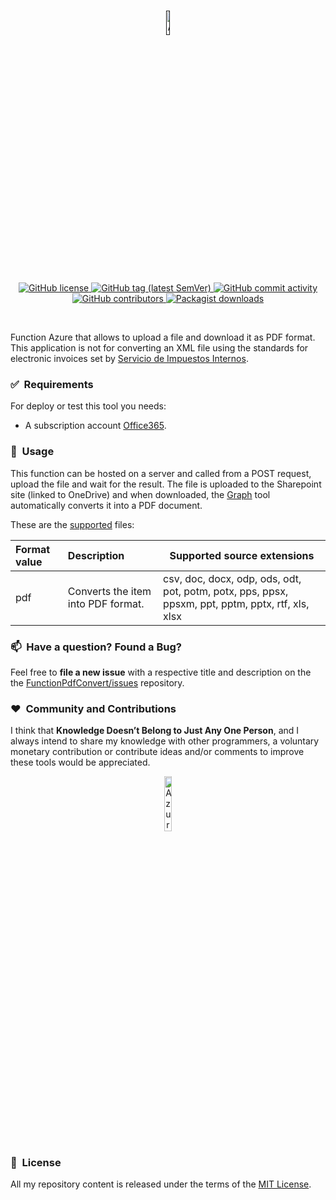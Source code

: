 ﻿<br/>
<p align="center">
    <a href="" target="_blank">
        <img width="10%" src="https://symbols.getvecta.com/stencil_28/38_functions.09b75fbe38.svg" alt="Azure Function">
    </a>
</p>

<br/>
<p align="center">
    <a href="LICENSE.txt" target="_blank">
        <img src="https://img.shields.io/badge/License-MIT-yellow.svg" alt="GitHub license">
    </a>
    <a href="https://github.com/sulu/sulu/releases" target="_blank">
        <img src="https://img.shields.io/github/tag/sulu/sulu.svg" alt="GitHub tag (latest SemVer)">
    </a>   
    <a href="https://github.com/sulu/sulu/commits/2.x" target="_blank">
        <img src="https://img.shields.io/github/commit-activity/y/sulu/sulu.svg" alt="GitHub commit activity">
    </a>
    <a href="https://github.com/sulu/sulu/graphs/contributors" target="_blank">
        <img src="https://img.shields.io/github/contributors-anon/sulu/sulu.svg" alt="GitHub contributors">
    </a>
    <a href="https://packagist.org/packages/sulu/sulu" target="_blank">
        <img src="https://img.shields.io/packagist/dt/sulu/sulu.svg" alt="Packagist downloads">
    </a>
</p>
<br/>

Function Azure that allows to upload a file and download it as PDF format.
This application is not for converting an XML file using the standards for electronic invoices set by [Servicio de Impuestos Internos](https://www.sii.cl/).

### ✅&nbsp; Requirements

For deploy or test this tool you needs:

+ A subscription account [Office365](https://developer.microsoft.com/en-us/microsoft-365/dev-program).

### 🚀&nbsp; Usage

This function can be hosted on a server and called from a POST request, upload the file and wait for the result. The file is uploaded to the Sharepoint site (linked to OneDrive) and when downloaded, the [Graph](https://learn.microsoft.com/en-us/graph/overview) tool automatically converts it into a PDF document. 

These are the [supported](https://learn.microsoft.com/en-us/graph/api/driveitem-get-content-format?view=graph-rest-1.0&tabs=http#format-options) files:

<table aria-label="Table 3" class="table table-sm">
<thead>
<tr>
<th style="text-align: left;">Format value</th>
<th style="text-align: left;">Description</th>
<th>Supported source extensions</th>
</tr>
</thead>
<tbody>
<tr>
<td style="text-align: left;">pdf</td>
<td style="text-align: left;">Converts the item into PDF format.</td>
<td>csv, doc, docx, odp, ods, odt, pot, potm, potx, pps, ppsx, ppsxm, ppt, pptm, pptx, rtf, xls, xlsx</td>
</tr>
</tbody>
</table>

### 📫&nbsp; Have a question? Found a Bug? 

Feel free to **file a new issue** with a respective title and description on the the [FunctionPdfConvert/issues](https://github.com/sergiokml/FunctionPdfConvert/issues) repository.

### ❤️&nbsp; Community and Contributions

I think that **Knowledge Doesn’t Belong to Just Any One Person**, and I always intend to share my knowledge with other programmers, a voluntary monetary contribution or contribute ideas and/or comments to improve these tools would be appreciated.

<p align="center">
    <a href="https://www.paypal.com/donate/?hosted_button_id=PTKX9BNY96SNJ" target="_blank">
        <img width="15%" src="https://img.shields.io/badge/PayPal-00457C?style=for-the-badge&logo=paypal&logoColor=white" alt="Azure Function">
    </a>
</p>


### 📘&nbsp; License

All my repository content is released under the terms of the [MIT License](LICENSE.txt).